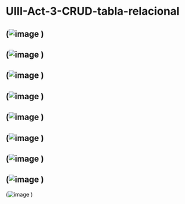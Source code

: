 # UIII-Act-3-CRUD-tabla-relacional
(![image](https://github.com/jctorres10/UIII-Act-3-CRUD-tabla-relacional/assets/143548160/5efd0593-a491-4052-9e79-70754ffaca21)
)
--------------------------------------------------------------------------------------------------------------------------------------
(![image](https://github.com/jctorres10/UIII-Act-3-CRUD-tabla-relacional/assets/143548160/7ec2f6db-c30f-491c-a541-3e08811b7e50)
)
--------------------------------------------------------------------------------------------------------------------------------------
(![image](https://github.com/jctorres10/UIII-Act-3-CRUD-tabla-relacional/assets/143548160/ac2227e2-b867-43bc-8b09-441507ad3fac)
)
--------------------------------------------------------------------------------------------------------------------------------------
(![image](https://github.com/jctorres10/UIII-Act-3-CRUD-tabla-relacional/assets/143548160/c4f7bfd5-9f7d-4eef-a4c5-a499fb875007)
)
--------------------------------------------------------------------------------------------------------------------------------------
(![image](https://github.com/jctorres10/UIII-Act-3-CRUD-tabla-relacional/assets/143548160/64d5488c-2f0c-453e-883e-dbfcec390e00)
)
--------------------------------------------------------------------------------------------------------------------------------------
(![image](https://github.com/jctorres10/UIII-Act-3-CRUD-tabla-relacional/assets/143548160/49ca589e-d456-440c-9177-34e32f177095)
)
--------------------------------------------------------------------------------------------------------------------------------------
(![image](https://github.com/jctorres10/UIII-Act-3-CRUD-tabla-relacional/assets/143548160/e036de47-1281-4215-a573-5fdb01f03dcd)
)
--------------------------------------------------------------------------------------------------------------------------------------
(![image](https://github.com/jctorres10/UIII-Act-3-CRUD-tabla-relacional/assets/143548160/9e64f335-5a83-4569-b1b2-df8ca8673707)
)
--------------------------------------------------------------------------------------------------------------------------------------
(![image](https://github.com/jctorres10/UIII-Act-3-CRUD-tabla-relacional/assets/143548160/b9db8bf4-dd0c-401c-84f7-fa4f5180f828)
)

